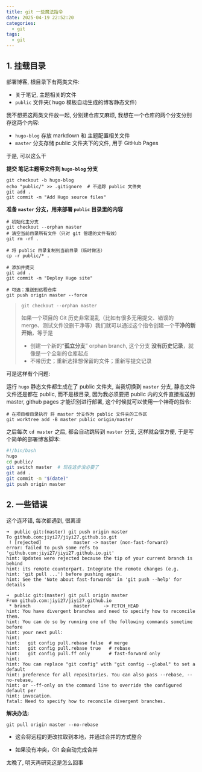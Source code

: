 ```yaml
---
title: git 一些魔法指令
date: 2025-04-19 22:52:20
categories:
  - git
tags:
  - git
---
```


## 1. 挂载目录

部署博客, 根目录下有两类文件:

- 关于笔记, 主题相关的文件
- `public` 文件夹( hugo 模板自动生成的博客静态文件)

我不想把这两类文件放一起, 分别建仓库又麻烦, 我想在一个仓库的两个分支分别存这两个内容:

- `hugo-blog` 存放 markdown 和 主题配置相关文件
- `master` 分支存储 public 文件夹下的文件, 用于 GitHub Pages

于是, 可以这么干

**提交 笔记主题等文件到 `hugo-blog` 分支**

```shell
git checkout -b hugo-blog
echo "public/" >> .gitignore  # 不追踪 public 文件夹
git add .
git commit -m "Add Hugo source files"
```

**准备 `master` 分支，用来部署 `public` 目录里的内容**

```shell
# 初始化主分支
git checkout --orphan master
# 清空当前目录所有文件（只对 git 管理的文件有效）
git rm -rf .

# 将 public 目录复制到当前目录（临时做法）
cp -r public/* .

# 添加并提交
git add .
git commit -m "Deploy Hugo site"

# 可选：推送到远程仓库
git push origin master --force
```

> `git checkout --orphan master`
>
> 如果一个项目的 Git 历史非常混乱（比如有很多无用提交、错误的 merge、测试文件没删干净等）我们就可以通过这个指令创建一个**干净的新开始**，等于是
>
> - 创建一个新的“**孤立分支**” orphan branch, 这个分支 **没有历史记录**，就像是一个全新的仓库起点
> - 不带历史；重新选择想保留的文件；重新写提交记录

可是这样有个问题:

运行 `hugo` 静态文件都生成在了 public 文件夹, 当我切换到 `master` 分支, 静态文件文件还是都在 public, 而不是根目录, 因为我必须要把 public 内的文件直接推送到 master, github pages 才能识别进行部署, 这个时候就可以使用一个神奇的指令:

```shell
# 在项目根目录执行 将 master 分支作为 public 文件夹的工作区
git worktree add -B master public origin/master
```

之后每次 `cd master` 之后, 都会自动跳转到 `master` 分支, 这样就会很方便, 于是写个简单的部署博客脚本:

```bash
#!/bin/bash
hugo
cd public/
git switch master  # 现在这步没必要了
git add .
git commit -m "$(date)"
git push origin master
```

## 2. 一些错误

这个连环错, 每次都遇到, 很离谱

```shell
➜  public git:(master) git push origin master
To github.com:jiyi27/jiyi27.github.io.git
 ! [rejected]            master -> master (non-fast-forward)
error: failed to push some refs to 'github.com:jiyi27/jiyi27.github.io.git'
hint: Updates were rejected because the tip of your current branch is behind
hint: its remote counterpart. Integrate the remote changes (e.g.
hint: 'git pull ...') before pushing again.
hint: See the 'Note about fast-forwards' in 'git push --help' for details

➜  public git:(master) git pull origin master
From github.com:jiyi27/jiyi27.github.io
 * branch                master     -> FETCH_HEAD
hint: You have divergent branches and need to specify how to reconcile them.
hint: You can do so by running one of the following commands sometime before
hint: your next pull:
hint:
hint:   git config pull.rebase false  # merge
hint:   git config pull.rebase true   # rebase
hint:   git config pull.ff only       # fast-forward only
hint:
hint: You can replace "git config" with "git config --global" to set a default
hint: preference for all repositories. You can also pass --rebase, --no-rebase,
hint: or --ff-only on the command line to override the configured default per
hint: invocation.
fatal: Need to specify how to reconcile divergent branches.
```

**解决办法:**

```shell
git pull origin master --no-rebase
```

- 这会将远程的更改拉取到本地，并通过合并的方式整合

- 如果没有冲突，Git 会自动完成合并

太晚了, 明天再研究这是怎么回事